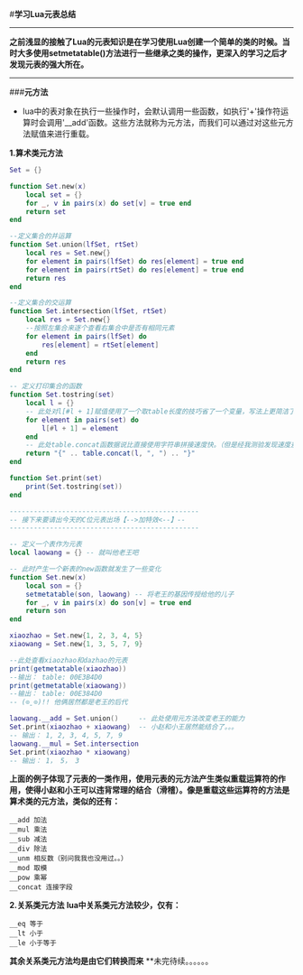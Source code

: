 #**学习Lua元表总结**

***

**之前浅显的接触了Lua的元表知识是在学习使用Lua创建一个简单的类的时候。当时大多使用setmetatable()方法进行一些继承之类的操作，更深入的学习之后才发现元表的强大所在。**

***
###**元方法**
* lua中的表对象在执行一些操作时，会默认调用一些函数，如执行'+'操作符运算时会调用'__add'函数。这些方法就称为元方法，而我们可以通过对这些元方法赋值来进行重载。

**1.算术类元方法**
```lua
Set = {}

function Set.new(x)
    local set = {}
    for _, v in pairs(x) do set[v] = true end
    return set
end

--定义集合的并运算
function Set.union(lfSet, rtSet)
    local res = Set.new{}
    for element in pairs(lfSet) do res[element] = true end
    for element in pairs(rtSet) do res[element] = true end
    return res
end

--定义集合的交运算
function Set.intersection(lfSet, rtSet)
    local res = Set.new{}
    --按照左集合来逐个查看右集合中是否有相同元素
    for element in pairs(lfSet) do
        res[element] = rtSet[element]
    end
    return res
end

-- 定义打印集合的函数
function Set.tostring(set)
    local l = {}
    -- 此处对l[#l + 1]赋值使用了一个取table长度的技巧省了一个变量，写法上更简洁了。（但是相比使用变量，运行性能上有一点影响）
    for element in pairs(set) do
        l[#l + 1] = element
    end
    -- 此处table.concat函数据说比直接使用字符串拼接速度快。（但是经我测验发现速度差不多，可能是版本差异）
    return "{" .. table.concat(l, ", ") .. "}" 
end

function Set.print(set)
    print(Set.tostring(set))
end

-----------------------------------------------
-- 接下来要请出今天的C位元表出场【-->加特效<--】--
-----------------------------------------------

-- 定义一个表作为元表
local laowang = {} -- 就叫他老王吧

-- 此时产生一个新表的new函数就发生了一些变化
function Set.new(x)
    local son = {}
    setmetatable(son, laowang) -- 将老王的基因传授给他的儿子
    for _, v in pairs(x) do son[v] = true end
    return son
end

xiaozhao = Set.new{1, 2, 3, 4, 5}
xiaowang = Set.new{1, 3, 5, 7, 9}

--此处查看xiaozhao和dazhao的元表
print(getmetatable(xiaozhao)) 
--输出： table: 00E3B4D0
print(getmetatable(xiaowang)) 
--输出： table: 00E384D0
-- (⊙ˍ⊙)!! 他俩居然都是老王的后代

laowang.__add = Set.union()     -- 此处使用元方法改变老王的能力
Set.print(xiaozhao + xiaowang)  -- 小赵和小王居然能结合了。。。
-- 输出： 1, 2, 3, 4, 5, 7, 9
laowang.__mul = Set.intersection
Set.print(xiaozhao * xiaowang)
-- 输出： 1， 5， 3
```

**上面的例子体现了元表的一类作用，使用元表的元方法产生类似重载运算符的作用，使得小赵和小王可以违背常理的结合（滑稽）。像是重载这些运算符的方法是算术类的元方法，类似的还有：**
```
__add 加法
__mul 乘法
__sub 减法
__div 除法
__unm 相反数（别问我我也没用过。。）
__mod 取模
__pow 乘幂
__concat 连接字段
```
**2.关系类元方法**
**lua中关系类元方法较少，仅有：**
```
__eq 等于
__lt 小于
__le 小于等于
```
**其余关系类元方法均是由它们转换而来**
**未完待续。。。。。。